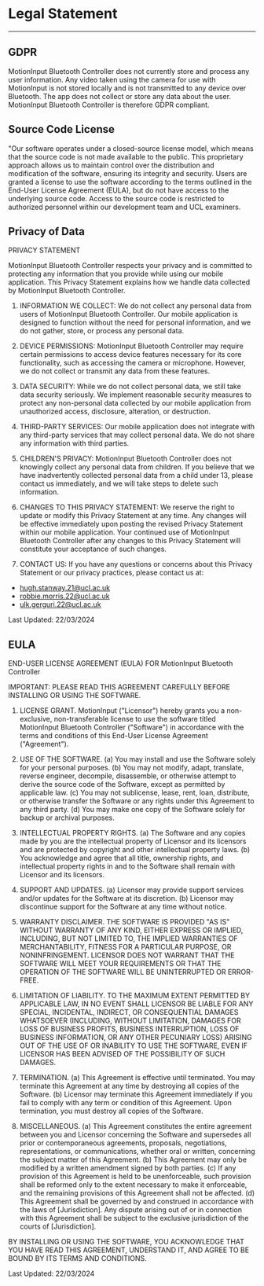 # Legal Statement

---

## GDPR

MotionInput Bluetooth Controller does not currently store and process any user information. Any video taken using the camera for use with MotionInput is not stored locally and is not transmitted to any device over Bluetooth. The app does not collect or store any data about the user. MotionInput Bluetooth Controller is therefore GDPR compliant.

## Source Code License

"Our software operates under a closed-source license model, which means that the source code is not made available to the public. This proprietary approach allows us to maintain control over the distribution and modification of the software, ensuring its integrity and security. Users are granted a license to use the software according to the terms outlined in the End-User License Agreement (EULA), but do not have access to the underlying source code. Access to the source code is restricted to authorized personnel within our development team and UCL examiners.

## Privacy of Data

PRIVACY STATEMENT

MotionInput Bluetooth Controller respects your privacy and is committed to protecting any information that you provide while using our mobile application. This Privacy Statement explains how we handle data collected by MotionInput Bluetooth Controller.

1. INFORMATION WE COLLECT:
We do not collect any personal data from users of MotionInput Bluetooth Controller. Our mobile application is designed to function without the need for personal information, and we do not gather, store, or process any personal data.

2. DEVICE PERMISSIONS:
MotionInput Bluetooth Controller may require certain permissions to access device features necessary for its core functionality, such as accessing the camera or microphone. However, we do not collect or transmit any data from these features.

3. DATA SECURITY:
While we do not collect personal data, we still take data security seriously. We implement reasonable security measures to protect any non-personal data collected by our mobile application from unauthorized access, disclosure, alteration, or destruction.

4. THIRD-PARTY SERVICES:
Our mobile application does not integrate with any third-party services that may collect personal data. We do not share any information with third parties.

5. CHILDREN'S PRIVACY:
MotionInput Bluetooth Controller does not knowingly collect any personal data from children. If you believe that we have inadvertently collected personal data from a child under 13, please contact us immediately, and we will take steps to delete such information.

6. CHANGES TO THIS PRIVACY STATEMENT:
We reserve the right to update or modify this Privacy Statement at any time. Any changes will be effective immediately upon posting the revised Privacy Statement within our mobile application. Your continued use of MotionInput Bluetooth Controller after any changes to this Privacy Statement will constitute your acceptance of such changes.

7. CONTACT US:
If you have any questions or concerns about this Privacy Statement or our privacy practices, please contact us at:

- hugh.stanway.21@ucl.ac.uk
- robbie.morris.22@ucl.ac.uk
- ulk.gerguri.22@ucl.ac.uk

Last Updated: 22/03/2024


## EULA

END-USER LICENSE AGREEMENT (EULA) FOR MotionInput Bluetooth Controller

IMPORTANT: PLEASE READ THIS AGREEMENT CAREFULLY BEFORE INSTALLING OR USING THE SOFTWARE.

1. LICENSE GRANT.
MotionInput ("Licensor") hereby grants you a non-exclusive, non-transferable license to use the software titled MotionInput Bluetooth Controller ("Software") in accordance with the terms and conditions of this End-User License Agreement ("Agreement").

2. USE OF THE SOFTWARE.
(a) You may install and use the Software solely for your personal purposes.
(b) You may not modify, adapt, translate, reverse engineer, decompile, disassemble, or otherwise attempt to derive the source code of the Software, except as permitted by applicable law.
(c) You may not sublicense, lease, rent, loan, distribute, or otherwise transfer the Software or any rights under this Agreement to any third party.
(d) You may make one copy of the Software solely for backup or archival purposes.

3. INTELLECTUAL PROPERTY RIGHTS.
(a) The Software and any copies made by you are the intellectual property of Licensor and its licensors and are protected by copyright and other intellectual property laws.
(b) You acknowledge and agree that all title, ownership rights, and intellectual property rights in and to the Software shall remain with Licensor and its licensors.

4. SUPPORT AND UPDATES.
(a) Licensor may provide support services and/or updates for the Software at its discretion.
(b) Licensor may discontinue support for the Software at any time without notice.

5. WARRANTY DISCLAIMER.
THE SOFTWARE IS PROVIDED "AS IS" WITHOUT WARRANTY OF ANY KIND, EITHER EXPRESS OR IMPLIED, INCLUDING, BUT NOT LIMITED TO, THE IMPLIED WARRANTIES OF MERCHANTABILITY, FITNESS FOR A PARTICULAR PURPOSE, OR NONINFRINGEMENT. LICENSOR DOES NOT WARRANT THAT THE SOFTWARE WILL MEET YOUR REQUIREMENTS OR THAT THE OPERATION OF THE SOFTWARE WILL BE UNINTERRUPTED OR ERROR-FREE.

6. LIMITATION OF LIABILITY.
TO THE MAXIMUM EXTENT PERMITTED BY APPLICABLE LAW, IN NO EVENT SHALL LICENSOR BE LIABLE FOR ANY SPECIAL, INCIDENTAL, INDIRECT, OR CONSEQUENTIAL DAMAGES WHATSOEVER (INCLUDING, WITHOUT LIMITATION, DAMAGES FOR LOSS OF BUSINESS PROFITS, BUSINESS INTERRUPTION, LOSS OF BUSINESS INFORMATION, OR ANY OTHER PECUNIARY LOSS) ARISING OUT OF THE USE OF OR INABILITY TO USE THE SOFTWARE, EVEN IF LICENSOR HAS BEEN ADVISED OF THE POSSIBILITY OF SUCH DAMAGES.

7. TERMINATION.
(a) This Agreement is effective until terminated. You may terminate this Agreement at any time by destroying all copies of the Software.
(b) Licensor may terminate this Agreement immediately if you fail to comply with any term or condition of this Agreement. Upon termination, you must destroy all copies of the Software.

8. MISCELLANEOUS.
(a) This Agreement constitutes the entire agreement between you and Licensor concerning the Software and supersedes all prior or contemporaneous agreements, proposals, negotiations, representations, or communications, whether oral or written, concerning the subject matter of this Agreement.
(b) This Agreement may only be modified by a written amendment signed by both parties.
(c) If any provision of this Agreement is held to be unenforceable, such provision shall be reformed only to the extent necessary to make it enforceable, and the remaining provisions of this Agreement shall not be affected.
(d) This Agreement shall be governed by and construed in accordance with the laws of [Jurisdiction]. Any dispute arising out of or in connection with this Agreement shall be subject to the exclusive jurisdiction of the courts of [Jurisdiction].

BY INSTALLING OR USING THE SOFTWARE, YOU ACKNOWLEDGE THAT YOU HAVE READ THIS AGREEMENT, UNDERSTAND IT, AND AGREE TO BE BOUND BY ITS TERMS AND CONDITIONS.

Last Updated: 22/03/2024
